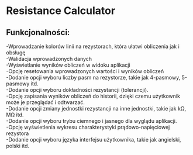 # Resistance Calculator
<h2>Funkcjonalności:</h2>
-Wprowadzanie kolorów linii na rezystorach, która ułatwi obliczenia jak i obsługę <br>
-Walidacja wprowadzonych danych <br>
-Wyświetlanie wyników obliczeń w widoku aplikacji <br>
-Opcję resetowania wprowadzonych wartości i wyników obliczeń <br>
-Dodanie opcji wyboru liczby pasm na rezystorze, takie jak 4-pasmowy, 5-pasmowy itd. <br>
-Dodanie opcji wyboru dokładności rezystancji (tolerancji). <br>
-Opcję zapisania wyników obliczeń do historii, dzięki czemu użytkownik może je przeglądać i odtwarzać. <br>
-Dodanie opcji zmiany jednostki rezystancji na inne jednostki, takie jak kΩ, MΩ itd. <br>
-Dodanie opcji wyboru trybu ciemnego i jasnego dla wyglądu aplikacji. <br>
-Opcję wyświetlenia wykresu charakterystyki prądowo-napięciowej rezystora <br>
-Dodanie opcji wyboru języka interfejsu użytkownika, takie jak angielski, polski itd. <br>
